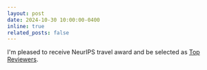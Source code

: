 ```yaml
---
layout: post
date: 2024-10-30 10:00:00-0400
inline: true
related_posts: false
---
```



I'm pleased to receive NeurIPS travel award and be selected as [Top Reviewers](https://neurips.cc/Conferences/2024/ProgramCommittee#top-reviewers).